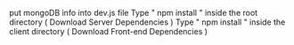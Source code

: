 put mongoDB info into dev.js file
Type " npm install " inside the root directory ( Download Server Dependencies )
Type " npm install " inside the client directory ( Download Front-end Dependencies )
